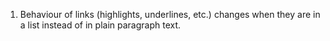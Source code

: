 1. Behaviour of links (highlights, underlines, etc.) changes when they are in a list instead of in plain paragraph text.
